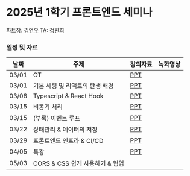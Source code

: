 # 2025년 1학기 프론트엔드 세미나

파트장: [김연우](https://github.com/Yeonu-Kim)
TA: [정환희](https://github.com/Yeonu-Kim)

### 일정 및 자료

| 날짜  | 주제                            | 강의자료                                                                                                    | 녹화영상 |
| ----- | ------------------------------- | ----------------------------------------------------------------------------------------------------------- | -------- |
| 03/01 | OT                              | [PPT](https://docs.google.com/presentation/d/1POgxWL-ujPInM0hAV3X-y4mECOpDNr_L90mwnm5JjKg/edit?usp=sharing) |          |
| 03/01 | 기본 세팅 및 리액트의 탄생 배경 | [PPT](https://docs.google.com/presentation/d/1zIXJF7vbjaoubLWGELWgBYSV-6t2K339vCw8V33fEYA/edit?usp=sharing) |          |
| 03/08 | Typescript & React Hook         | [PPT](https://docs.google.com/presentation/d/1ulEb8aMgGrJN2CBESY8uMqQ82oYg6m0r3ij_J5qkRtg/edit?usp=sharing) |          |
| 03/15 | 비동기 처리                     | [PPT](https://docs.google.com/presentation/d/18x9_IBJBMvFhgF7vh5M0uQeaL0nEQyxKY5drAlcwhg4/edit?usp=sharing) |          |
| 03/15 | (부록) 이벤트 루프              | [PPT](https://docs.google.com/presentation/d/1WNSOpWiu-1HprHlh8p_jycnG2wFMjtk-FnCfXH5Eu6k/edit?usp=sharing) |          |
| 03/22 | 상태관리 & 데이터의 저장        | [PPT](https://docs.google.com/presentation/d/1vLVCWGBgYyrveA8m8yTXEI7O4pg9Tptf2YyGlrQ57kE/edit?usp=sharing) |          |
| 03/29 | 프론트엔드 인프라 & CI/CD       | [PPT](https://docs.google.com/presentation/d/1MdNfObfBIe3JKM-U9ZKzbrJoybGoRUYaVfDTkIERfBQ/edit?usp=sharing) |          |
| 04/05 | 특강                            | [PPT](https://docs.google.com/presentation/d/1kBHMn_sZ24co3KydqEPFZOO1Ul8cgIi3chksoRZTNxE/edit?usp=sharing) |          |
| 05/03 | CORS & CSS 쉽게 사용하기 & 협업 |                                                                                                             |          |
